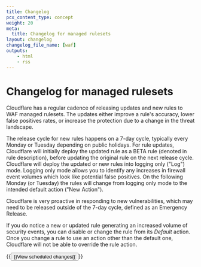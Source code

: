 ```yaml
---
title: Changelog
pcx_content_type: concept
weight: 20
meta:
  title: Changelog for managed rulesets
layout: changelog
changelog_file_name: [waf]
outputs:
    - html
    - rss
---
```


# Changelog for managed rulesets

Cloudflare has a regular cadence of releasing updates and new rules to WAF managed rulesets. The updates either improve a rule's accuracy, lower false positives rates, or increase the protection due to a change in the threat landscape.

The release cycle for new rules happens on a 7-day cycle, typically every Monday or Tuesday depending on public holidays. For rule updates, Cloudflare will initially deploy the updated rule as a BETA rule (denoted in rule description), before updating the original rule on the next release cycle. Cloudflare will deploy the updated or new rules into logging only ("Log") mode. Logging only mode allows you to identify any increases in firewall event volumes which look like potential false positives. On the following Monday (or Tuesday) the rules will change from logging only mode to the intended default action ("New Action").

Cloudflare is very proactive in responding to new vulnerabilities, which may need to be released outside of the 7-day cycle, defined as an Emergency Release.

If you do notice a new or updated rule generating an increased volume of security events, you can disable or change the rule from its _Default_ action. Once you change a rule to use an action other than the default one, Cloudflare will not be able to override the rule action.

<p>{{<button type="primary" href="/waf/change-log/scheduled-changes/">}}View scheduled changes{{</button>}}</p>
